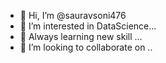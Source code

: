 - 👋 Hi, I’m @sauravsoni476
- 👀 I’m interested in DataScience...
- 🌱 Always learning new skill  ...
- 💞️ I’m looking to collaborate on ..

<!---
sauravsoni476/sauravsoni476 is a ✨ special ✨ repository because its `README.md` (this file) appears on your GitHub profile.
You can click the Preview link to take a look at your changes.
--->
